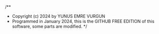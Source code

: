 
 
/**
 * Copyright (c) 2024 by YUNUS EMRE VURGUN
 * Programmed in January 2024, this is the GITHUB FREE EDITION of this software, some parts are modified.
 */

